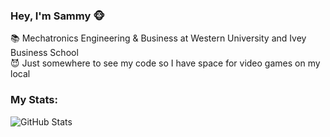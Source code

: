 ### Hey, I'm Sammy 🐵

<!--
**sammymans/sammymans** is a ✨ _special_ ✨ repository because its `README.md` (this file) appears on your GitHub profile.

Here are some ideas to get you started:

- 🔭 I’m currently working on ...
- 🌱 I’m currently learning ...
- 👯 I’m looking to collaborate on ...
- 🤔 I’m looking for help with ...
- 💬 Ask me about ...
- 📫 How to reach me: ...
- 😄 Pronouns: ...
- ⚡ Fun fact: ...
-->

📚 Mechatronics Engineering & Business at Western University and Ivey Business School <br/>
😈 Just somewhere to see my code so I have space for video games on my local

### My Stats:

![GitHub Stats](https://github-readme-stats.vercel.app/api?username=sammymans&theme=radical)
